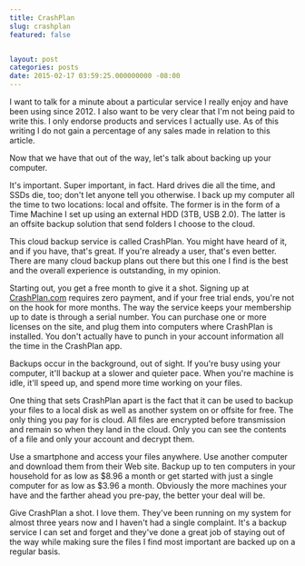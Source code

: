 ```yaml
---
title: CrashPlan
slug: crashplan
featured: false


layout: post
categories: posts
date: 2015-02-17 03:59:25.000000000 -08:00
---
```


I want to talk for a minute about a particular service I really enjoy and have been using since 2012. I also want to be very clear that I'm not being paid to write this. I only endorse products and services I actually use. As of this writing I do not gain a percentage of any sales made in relation to this article.

Now that we have that out of the way, let's talk about backing up your computer.

It's important. Super important, in fact. Hard drives die all the time, and SSDs die, too; don't let anyone tell you otherwise. I back up my computer all the time to two locations: local and offsite. The former is in the form of a Time Machine I set up using an external HDD (3TB, USB 2.0). The latter is an offsite backup solution that send folders I choose to the cloud.

This cloud backup service is called CrashPlan. You might have heard of it, and if you have, that's great. If you're already a user, that's even better. There are many cloud backup plans out there but this one I find is the best and the overall experience is outstanding, in my opinion.

Starting out, you get a free month to give it a shot. Signing up at [CrashPlan.com](http://CrashPlan.com) requires zero payment, and if your free trial ends, you're not on the hook for more months. The way the service keeps your membership up to date is through a serial number. You can purchase one or more licenses on the site, and plug them into computers where CrashPlan is installed. You don't actually have to punch in your account information all the time in the CrashPlan app.

Backups occur in the background, out of sight. If you're busy using your computer, it'll backup at a slower and quieter pace. When you're machine is idle, it'll speed up, and spend more time working on your files.

One thing that sets CrashPlan apart is the fact that it can be used to backup your files to a local disk as well as another system on or offsite for free. The only thing you pay for is cloud. All files are encrypted before transmission and remain so when they land in the cloud. Only you can see the contents of a file and only your account and decrypt them.

Use a smartphone and access your files anywhere. Use another computer and download them from their Web site. Backup up to ten computers in your household for as low as $8.96 a month or get started with just a single computer for as low as $3.96 a month. Obviously the more machines your have and the farther ahead you pre-pay, the better your deal will be.

Give CrashPlan a shot. I love them. They've been running on my system for almost three years now and I haven't had a single complaint. It's a backup service I can set and forget and they've done a great job of staying out of the way while making sure the files I find most important are backed up on a regular basis.

